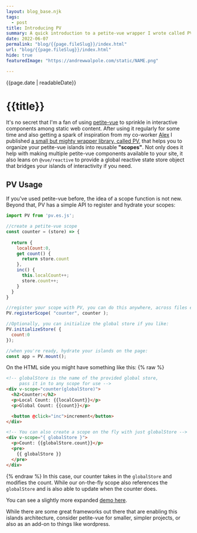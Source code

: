 ```yaml
---
layout: blog_base.njk
tags: 
  - post
title: Introducing PV
summary: A quick introduction to a petite-vue wrapper I wrote called PV.
date: 2022-06-07
permalink: "blog/{{page.fileSlug}}/index.html"
url: "blog/{{page.fileSlug}}/index.html"
hide: true
featuredImage: "https://andrewwalpole.com/static/NAME.png"

---
```


{{page.date | readableDate}}
# {{title}}

It's no secret that I'm a fan of using [petite-vue](https://github.com/vuejs/petite-vue) to sprinkle in interactive components among static web content. After using it regularly for some time and also getting a spark of inspiration from my co-worker [Alex](https://alex.party) I published [a small but mighty wrapper library, called PV](https://github.com/walpolea/PV), that helps you to organize your petite-vue islands into reusable **"scopes"**. Not only does it help with making multiple petite-vue components available to your site, it also leans on `@vue/reactive` to provide a global reactive state store object that bridges your islands of interactivity if you need.

## PV Usage

If you've used petite-vue before, the idea of a scope function is not new. Beyond that, PV has a simple API to register and hydrate your scopes:

```js
import PV from 'pv.es.js';

//create a petite-vue scope
const counter = (store) => {
  
  return {
    localCount:0,
    get count() {
      return store.count
    },
    inc() {
      this.localCount++;
      store.count++;
    }
  }
}

//register your scope with PV, you can do this anywhere, across files even
PV.registerScope( "counter", counter );

//Optionally, you can initialize the global store if you like:
PV.initializeStore( {
  count:0
});

//when you're ready, hydrate your islands on the page:
const app = PV.mount();
```


On the HTML side you might have something like this:
{% raw %}
```html
<!-- globalStore is the name of the provided global store,
     pass it in to any scope for use -->
<div v-scope="counter(globalStore)">
  <h2>Counter:</h2>
  <p>Local Count: {{localCount}}</p>
  <p>Global Count: {{count}}</p>

  <button @click="inc">increment</button>
</div>

<!-- You can also create a scope on the fly with just globalStore -->
<div v-scope="{ globalStore }">
  <p>Count: {{globalStore.count}}</p>
  <pre>
    {{ globalStore }}
  </pre>
</div>
```
{% endraw %}
In this case, our counter takes in the `globalStore` and modifies the count. While our on-the-fly scope also references the `globalStore` and is also able to update when the counter does.

You can see a slightly more expanded [demo here](https://codepen.io/walpolea/pen/xxYzeyj).

While there are some great frameworks out there that are enabling this islands architecture, consider petite-vue for smaller, simpler projects, or also as an add-on to things like wordpress.